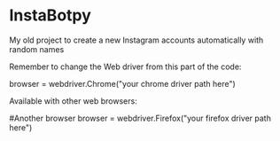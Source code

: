 # InstaBotpy
My old project to create a new Instagram accounts automatically with random names

Remember to change the Web driver from this part of the code:

browser = webdriver.Chrome("your chrome driver path here")

Available with other web browsers:

#Another browser
browser = webdriver.Firefox("your firefox driver path here")
